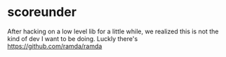 scoreunder
==========

After hacking on a low level lib for a little while, we realized this is not the kind of dev I want to be doing. Luckly there's https://github.com/ramda/ramda
